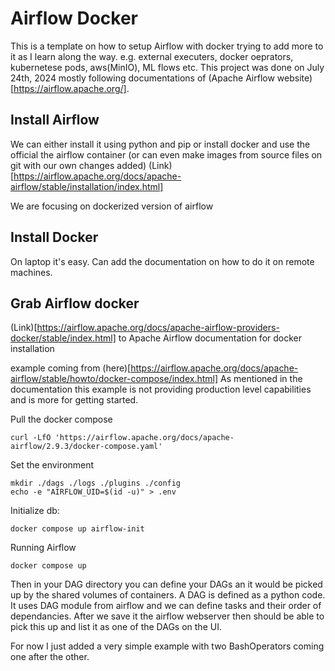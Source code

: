 # Airflow Docker
This is a template on how to setup Airflow with docker
trying to add more to it as I learn along the way.
e.g. external executers, docker oeprators, kubernetese pods, aws(MinIO), ML flows etc.
This project was done on July 24th, 2024 mostly following documentations of (Apache Airflow website)[https://airflow.apache.org/].

## Install Airflow
We can either install it using python and pip or install docker and use the official the airflow container (or can even make images from source files on git with our own changes added) (Link)[https://airflow.apache.org/docs/apache-airflow/stable/installation/index.html]

We are focusing on dockerized version of airflow

## Install Docker
On laptop it's easy. Can add the documentation on how to do it on remote machines.

## Grab Airflow docker
(Link)[https://airflow.apache.org/docs/apache-airflow-providers-docker/stable/index.html] to Apache Airflow documentation for docker installation

example coming from (here)[https://airflow.apache.org/docs/apache-airflow/stable/howto/docker-compose/index.html]
As mentioned in the documentation this example is not providing production level capabilities and is more for getting started.

Pull the docker compose
```
curl -LfO 'https://airflow.apache.org/docs/apache-airflow/2.9.3/docker-compose.yaml'
```

Set the environment
```
mkdir ./dags ./logs ./plugins ./config
echo -e "AIRFLOW_UID=$(id -u)" > .env
```

Initialize db:
```
docker compose up airflow-init
```

Running Airflow
```
docker compose up
```

Then in your DAG directory you can define your DAGs an it would be picked up by the shared volumes of containers. A DAG is defined as a python code.
It uses DAG module from airflow and we can define tasks and their order of dependancies.
After we save it the airflow webserver then should be able to pick this up and list it as one of the DAGs on the UI.

For now I just added a very simple example with two BashOperators coming one after the other.
